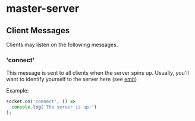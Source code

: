 # master-server

## Client Messages

Clients may listen on the following messages. 

### 'connect'

This message is sent to all clients when the server spins up. Usually, you'll want
to identify yourself to the server here (see [emit](#emit))

Example:

```typescript
socket.on('connect', () =>
  console.log('The server is up!')
);
```

